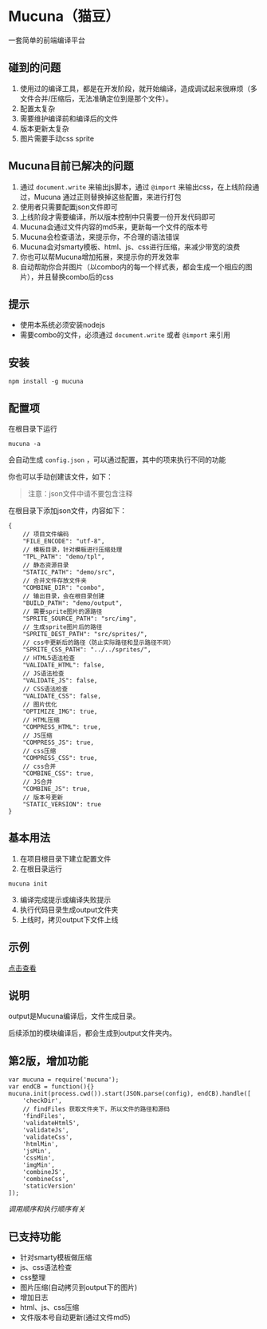 Mucuna（猫豆）
======
一套简单的前端编译平台

## 碰到的问题
1. 使用过的编译工具，都是在开发阶段，就开始编译，造成调试起来很麻烦（多文件合并/压缩后，无法准确定位到是那个文件）。
2. 配置太复杂
3. 需要维护编译前和编译后的文件
4. 版本更新太复杂
5. 图片需要手动css sprite

## Mucuna目前已解决的问题
1. 通过 `document.write` 来输出js脚本，通过 `@import` 来输出css，在上线阶段通过，Mucuna 通过正则替换掉这些配置，来进行打包
2. 使用者只需要配置json文件即可
3. 上线阶段才需要编译，所以版本控制中只需要一份开发代码即可
4. Mucuna会通过文件内容的md5来，更新每一个文件的版本号
5. Mucuna会检查语法，来提示你，不合理的语法错误
6. Mucuna会对smarty模板、html、js、css进行压缩，来减少带宽的浪费
7. 你也可以帮Mucuna增加拓展，来提示你的开发效率
8. 自动帮助你合并图片（以combo内的每一个样式表，都会生成一个相应的图片），并且替换combo后的css


## 提示
+ 使用本系统必须安装nodejs
+ 需要combo的文件，必须通过 `document.write` 或者 `@import` 来引用

## 安装

```
npm install -g mucuna
```

## 配置项

在根目录下运行

```
mucuna -a
```

会自动生成 `config.json` ，可以通过配置，其中的项来执行不同的功能

你也可以手动创建该文件，如下：

> 注意：json文件中请不要包含注释

在根目录下添加json文件，内容如下：
```
{
	// 项目文件编码
	"FILE_ENCODE": "utf-8",
	// 模板目录，针对模板进行压缩处理
	"TPL_PATH": "demo/tpl",
	// 静态资源目录
	"STATIC_PATH": "demo/src",
	// 合并文件存放文件夹
	"COMBINE_DIR": "combo",
	// 输出目录，会在根目录创建
	"BUILD_PATH": "demo/output",
	// 需要sprite图片的源路径
    "SPRITE_SOURCE_PATH": "src/img",
    // 生成sprite图片后的路径
    "SPRITE_DEST_PATH": "src/sprites/",
    // css中更新后的路径（防止实际路径和显示路径不同）
    "SPRITE_CSS_PATH": "../../sprites/",
    // HTML5语法检查
	"VALIDATE_HTML": false,
	// JS语法检查
	"VALIDATE_JS": false,
	// CSS语法检查
	"VALIDATE_CSS": false,
	// 图片优化
	"OPTIMIZE_IMG": true,
	// HTML压缩
	"COMPRESS_HTML": true,
	// JS压缩
	"COMPRESS_JS": true,
	// css压缩
	"COMPRESS_CSS": true,
	// css合并
	"COMBINE_CSS": true,
	// JS合并
	"COMBINE_JS": true,
	// 版本号更新
	"STATIC_VERSION": true
}
```

## 基本用法

1. 在项目根目录下建立配置文件
2. 在根目录运行
```
mucuna init
```
3. 编译完成提示或编译失败提示
4. 执行代码目录生成output文件夹
5. 上线时，拷贝output下文件上线

## 示例

[点击查看](https://github.com/Johnqing/mucunaExample)

## 说明

output是Mucuna编译后，文件生成目录。

后续添加的模块编译后，都会生成到output文件夹内。

## 第2版，增加功能


```
var mucuna = require('mucuna');
var endCB = function(){}
mucuna.init(process.cwd()).start(JSON.parse(config), endCB).handle([
	'checkDir',
	// findFiles 获取文件夹下，所以文件的路径和源码
	'findFiles',
	'validateHtml5',
	'validateJs',
	'validateCss',
	'htmlMin',
	'jsMin',
	'cssMin',
	'imgMin',
	'combineJS',
	'combineCss',
	'staticVersion'
]);
```

*调用顺序和执行顺序有关*

## 已支持功能
+ 针对smarty模板做压缩
+ js、css语法检查
+ css整理
+ 图片压缩(自动拷贝到output下的图片)
+ 增加日志
+ html、js、css压缩
+ 文件版本号自动更新(通过文件md5)